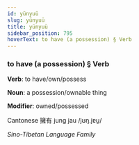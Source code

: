 ```yaml
---
id: yünyuü
slug: yünyuü
title: yünyuü
sidebar_position: 795
hoverText: to have (a possession) § Verb
---
```


### to have (a possession) § Verb

**Verb**: to have/own/possess

**Noun**: a possession/ownable thing

**Modifier**: owned/possessed

Cantonese 擁有 jung jau /jʊŋ.jɐu̯/

*Sino-Tibetan Language Family*